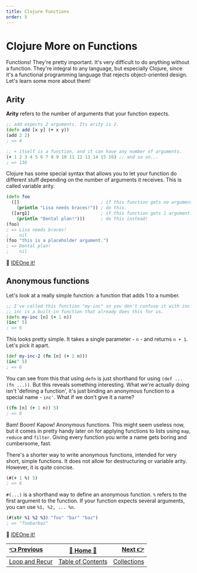 ```yaml
---
title: Clojure Functions
order: 5
---
```

# Clojure More on Functions

Functions! They're pretty important. It's very difficult to do anything without a function. They're integral to any language, but especially Clojure, since it's a functional programming language that rejects object-oriented design. Let's learn some more about them!

## Arity

**Arity** refers to the number of arguments that your function expects.

```clojure
;; add expects 2 arguments. Its arity is 2.
(defn add [x y] (+ x y))
(add 2 2)
; => 4

;; + itself is a function, and it can have any number of arguments.
(+ 1 2 3 4 5 6 7 8 9 10 11 12 13 14 15 16) ;; and so on...
; => 136
```

Clojure has some special syntax that allows you to let your function do different stuff depending on the number of arguments it receives. This is called variable arity.

```clojure
(defn foo
  ([]                               ; if this function gets no arguments...
    (println "Lisa needs braces!")) ; do this.
  ([arg1]                           ; if this function gets 1 argument...
    (println "Dental plan!")))      ; do this instead!
(foo)
; => Lisa needs braces!
;    nil
(foo "this is a placeholder argument.")
; => Dental plan!
;    nil
```

:rocket: [IDEOne it!](https://ideone.com/sXGplb)

## Anonymous functions

Let's look at a really simple function: a function that adds 1 to a number.

```clojure
;; I've called this function "my-inc" so you don't confuse it with inc.
;; inc is a built-in function that already does this for us.
(defn my-inc [n] (+ 1 n))
(inc' 5)
; => 6
```

This looks pretty simple. It takes a single parameter - `n` - and returns `n + 1`. Let's pick it apart.

```clojure
(def my-inc-2 (fn [n] (+ 1 n)))
(inc' 5)
; => 6
```

You can see from this that using `defn` is just shorthand for using `(def ... (fn ...))`. But this reveals something interesting. What we're actually doing isn't 'defining a function', it's just binding an anonymous function to a special name - `inc'`. What if we don't give it a name?

```clojure
((fn [n] (+ 1 n)) 5)
; => 6
```

Bam! Boom! Kapow! Anonymous functions. This might seem useless now, but it comes in pretty handy later on for applying functions to lists using `map`, `reduce` and `filter`. Giving every function you write a name gets boring and cumbersome, fast.

There's a shorter way to write anonymous functions, intended for very short, simple functions. It does not allow for destructuring or variable arity. However, it is quite concise.

```clojure
(#(+ 1 %) 5)
; => 6
```

`#(...)` is a shorthand way to define an anonymous function. `%` refers to the first argument to the function. If your function expects several arguments, you can use `%1, %2, ... %n`.

```clojure
(#(str %1 %2 %3) "foo" "bar" "baz")
; => "foobarbaz"
```

:rocket: [IDEOne it!](https://ideone.com/roYRgS)


| [:point_left: Previous](Clojure-Loop-Recur) | [:book: Home :book:](Clojure) | [Next :point_right:](Clojure-Collections)|
|:---|:---:|----:|
| [Loop and Recur](Clojure-Loop-Recur) | [Table of Contents](Clojure) | [Collections](/Clojure-Collections)|
